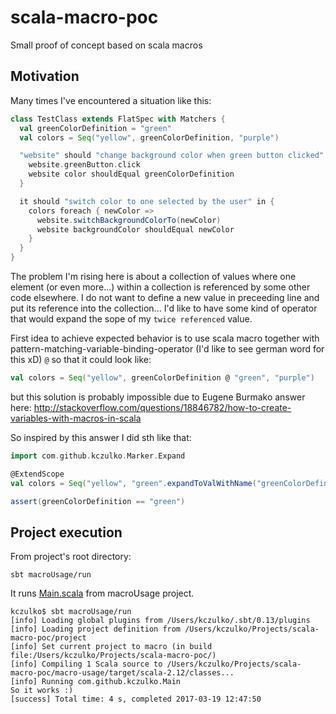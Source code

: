 # scala-macro-poc
Small proof of concept based on scala macros

## Motivation

Many times I've encountered a situation like this:

```scala
class TestClass extends FlatSpec with Matchers {
  val greenColorDefinition = "green"
  val colors = Seq("yellow", greenColorDefinition, "purple")

  "website" should "change background color when green button clicked" in {
    website.greenButton.click
    website color shouldEqual greenColorDefinition
  }

  it should "switch color to one selected by the user" in {
    colors foreach { newColor =>
      website.switchBackgroundColorTo(newColor)
      website backgroundColor shouldEqual newColor
    }
  }
}
```

The problem I'm rising here is about a collection of values where one element (or even more...) within a collection is referenced by some other code elsewhere. I do not want to define a new value in preceeding line and put its reference into the collection... I'd like to have some kind of operator that would expand the sope of my `twice referenced` value.

First idea to achieve expected behavior is to use scala macro together with pattern-matching-variable-binding-operator (I'd like to see german word for this xD) `@` so that it could look like:

```scala
val colors = Seq("yellow", greenColorDefinition @ "green", "purple")
```

but this solution is probably impossible due to Eugene Burmako answer here:
http://stackoverflow.com/questions/18846782/how-to-create-variables-with-macros-in-scala

So inspired by this answer I did sth like that:

```scala
import com.github.kczulko.Marker.Expand

@ExtendScope
val colors = Seq("yellow", "green".expandToValWithName("greenColorDefinition"), "purple")

assert(greenColorDefinition == "green")
```

## Project execution

From project's root directory:
```
sbt macroUsage/run
```

It runs [Main.scala](macro-usage/src/main/scala/com/github/kczulko/Main.scala) from macroUsage project.

```
kczulko$ sbt macroUsage/run
[info] Loading global plugins from /Users/kczulko/.sbt/0.13/plugins
[info] Loading project definition from /Users/kczulko/Projects/scala-macro-poc/project
[info] Set current project to macro (in build file:/Users/kczulko/Projects/scala-macro-poc/)
[info] Compiling 1 Scala source to /Users/kczulko/Projects/scala-macro-poc/macro-usage/target/scala-2.12/classes...
[info] Running com.github.kczulko.Main
So it works :)
[success] Total time: 4 s, completed 2017-03-19 12:47:50
```
